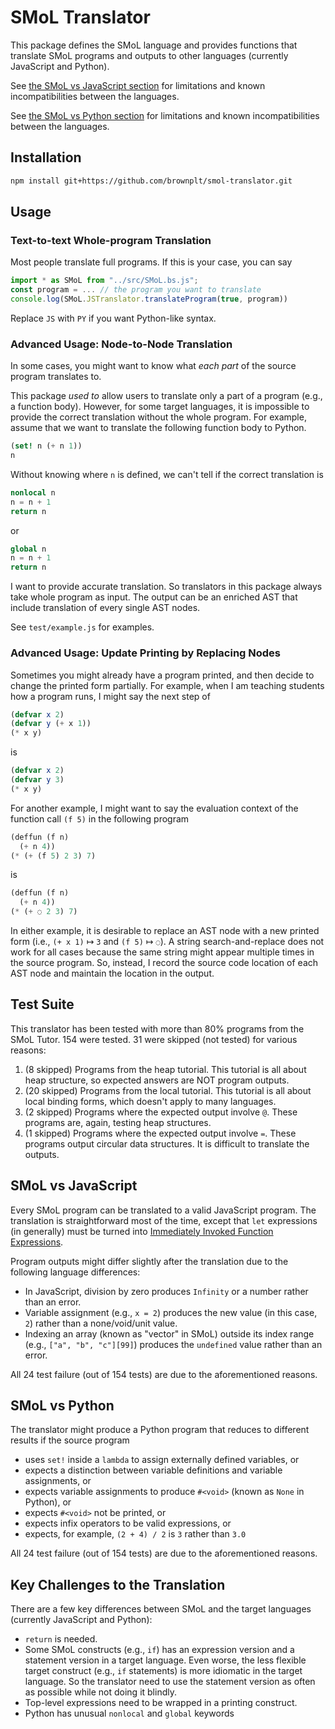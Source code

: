 # SMoL Translator

This package defines the SMoL language and provides functions that
translate SMoL programs and outputs to other languages (currently JavaScript and Python).

See [the SMoL vs JavaScript
section](#smol-vs-javascript) for limitations and known
incompatibilities between the languages.

See [the SMoL vs Python
section](#smol-vs-python) for limitations and known incompatibilities
between the languages.

## Installation

```sh
npm install git+https://github.com/brownplt/smol-translator.git
```

## Usage

### Text-to-text Whole-program Translation

Most people translate full programs. If this is your case, you can say

```javascript
import * as SMoL from "../src/SMoL.bs.js";
const program = ... // the program you want to translate
console.log(SMoL.JSTranslator.translateProgram(true, program))
```

Replace `JS` with `PY` if you want Python-like syntax.

### Advanced Usage: Node-to-Node Translation

In some cases, you might want to know what _each part_ of the source program translates to.

This package _used to_ allow users to translate only a part of a program (e.g., a function body). However, for some target languages, it is impossible to provide the correct translation without the whole program. For
example, assume that we want to translate the following function body to Python.

```scheme
(set! n (+ n 1))
n
```

Without knowing where `n` is defined, we can't tell if the correct translation is

```python
nonlocal n
n = n + 1
return n
```

or

```python
global n
n = n + 1
return n
```

I want to provide accurate translation. So translators in this package always take whole program as input. The output can be an enriched AST that include translation of every single AST nodes.

See `test/example.js` for examples.

### Advanced Usage: Update Printing by Replacing Nodes

Sometimes you might already have a program printed, and then decide to change the printed form partially. For example, when I am teaching students how a program runs, I might say the next step of

```lisp
(defvar x 2)
(defvar y (+ x 1))
(* x y)
```

is

```lisp
(defvar x 2)
(defvar y 3)
(* x y)
```

For another example, I might want to say the evaluation context of the function call `(f 5)` in the following program

```lisp
(deffun (f n)
  (+ n 4))
(* (+ (f 5) 2 3) 7)
```

is

```lisp
(deffun (f n)
  (+ n 4))
(* (+ ◌ 2 3) 7)
```

In either example, it is desirable to replace an AST node with a new printed form (i.e., `(+ x 1)` ↦ `3` and `(f 5)` ↦ `◌`). A string search-and-replace does not work for all cases because the same string might appear multiple times in the source program. So, instead, I record the source code location of each AST node and maintain the location in the output.

## Test Suite

This translator has been tested with more than 80% programs from the
SMoL Tutor. 154 were tested. 31 were skipped (not tested) for various
reasons:

1. (8 skipped) Programs from the heap tutorial. This tutorial is all
   about heap structure, so expected answers are NOT program outputs.
2. (20 skipped) Programs from the local tutorial. This tutorial is all
   about local binding forms, which doesn't apply to many languages.
3. (2 skipped) Programs where the expected output involve `@`. These
   programs are, again, testing heap structures.
4. (1 skipped) Programs where the expected output involve `=`. These
   programs output circular data structures. It is difficult to
   translate the outputs.

## SMoL vs JavaScript

Every SMoL program can be translated to a valid JavaScript program.
The translation is straightforward most of the time, except that `let`
expressions (in generally) must be turned into [Immediately Invoked
Function
Expressions](https://developer.mozilla.org/en-US/docs/Glossary/IIFE).

Program outputs might differ slightly after the translation due to the
following language differences:

- In JavaScript, division by zero produces `Infinity` or a number
  rather than an error.
- Variable assignment (e.g., `x = 2`) produces the new value (in this
  case, `2`) rather than a none/void/unit value.
- Indexing an array (known as "vector" in SMoL) outside its index
  range (e.g., `["a", "b", "c"][99]`) produces the `undefined` value
  rather than an error.

All 24 test failure (out of 154 tests) are due to the aforementioned
reasons.

## SMoL vs Python

The translator might produce a Python program that reduces to
different results if the source program

- uses `set!` inside a `lambda` to assign externally defined
  variables, or
- expects a distinction between variable definitions and variable
  assignments, or
- expects variable assignments to produce `#<void>` (known as `None`
  in Python), or
- expects `#<void>` not be printed, or
- expects infix operators to be valid expressions, or
- expects, for example, `(2 + 4) / 2` is `3` rather than `3.0`

All 24 test failure (out of 154 tests) are due to the aforementioned
reasons.

## Key Challenges to the Translation

There are a few key differences between SMoL and the target languages
(currently JavaScript and Python):

- `return` is needed.
- Some SMoL constructs (e.g., `if`) has an expression version and a
  statement version in a target language. Even worse, the less
  flexible target construct (e.g., `if` statements) is more idiomatic
  in the target language. So the translator need to use the statement
  version as often as possible while not doing it blindly.
- Top-level expressions need to be wrapped in a printing construct.
- Python has unusual `nonlocal` and `global` keywords

